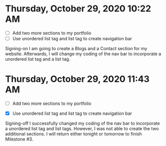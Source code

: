 # Thursday, October 29, 2020 10:22 AM
- [ ] Add two more sections to my portfolio
- [ ] Use unordered list tag and list tag to create navigation bar

Signing-on I am going to create a Blogs and a Contact section for my website. Afterwards, I will change my coding of the nav bar to incorporate a unordered list tag and a list tag.  

# Thursday, October 29, 2020 11:43 AM
- [ ] Add two more sections to my portfolio
- [X] Use unordered list tag and list tag to create navigation bar


Signing-off I successfully changed my coding of the nav bar to incorporate a unordered list tag and list tags. However, I was not able to create the two additional sections. I will return either tonight or tomorrow to finish Milestone #3.